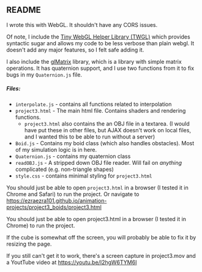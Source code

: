 ## README

I wrote this with WebGL. It shouldn't have any CORS issues.

Of note, I include the [Tiny WebGL Helper Library (TWGL)](https://twgljs.org/) which provides syntactic sugar and allows my code to be less verbose than plain webgl. It doesn't add any major features, so I felt safe adding it.

I also include the [glMatrix](http://glmatrix.net/) library, which is a library with simple matrix operations. It has quaternion support, and I use two functions from it to fix bugs in my `Quaternion.js` file.

##### Files:
- `interpolate.js` - contains all functions related to interpolation
- `project3.html` - The main html file. Contains shaders and rendering functions.
  - `project3.html` also contains the an OBJ file in a textarea. (I would have put these in other files, but AJAX doesn't work on local files, and I wanted this to be able to run without a server)
- `Boid.js` - Contains my boid class (which also handles obstacles). Most of my simulation logic is in here.
- `Quaternion.js` - contains my quaternion class
- `readOBJ.js` - A stripped down OBJ file reader. Will fail on *anything* complicated (e.g. non-triangle shapes)
- `style.css` - contains minimal styling for `project3.html`

You should just be able to open `project3.html` in a browser (I tested it in Chrome and Safari) to run the project. Or navigate to https://ezraezra101.github.io/animation-projects/project3_boids/project3.html

You should just be able to open project3.html in a browser (I tested it in Chrome) to run the project. 

If the cube is somewhat off the screen, you will probably be able to fix it by resizing the page.

If you still can't get it to work, there's a screen capture in project3.mov and a YoutTube video at https://youtu.be/I2hgW6TYM6I
